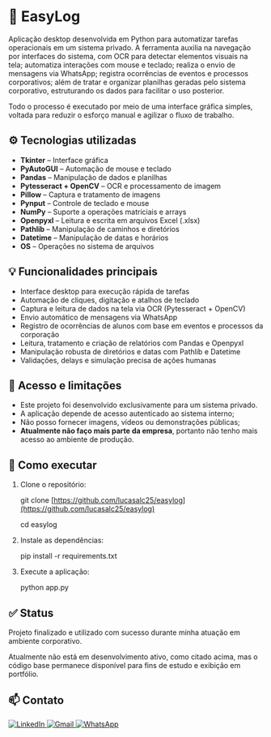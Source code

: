 # 🧩 EasyLog

Aplicação desktop desenvolvida em Python para automatizar tarefas operacionais em um sistema privado. A ferramenta auxilia na navegação por interfaces do sistema, com OCR para detectar elementos visuais na tela; automatiza interações com mouse e teclado; realiza o envio de mensagens via WhatsApp; registra ocorrências de eventos e processos corporativos; além de tratar e organizar planilhas geradas pelo sistema corporativo, estruturando os dados para facilitar o uso posterior. 

Todo o processo é executado por meio de uma interface gráfica simples, voltada para reduzir o esforço manual e agilizar o fluxo de trabalho.

## ⚙️ Tecnologias utilizadas

- **Tkinter** – Interface gráfica
- **PyAutoGUI** – Automação de mouse e teclado
- **Pandas** – Manipulação de dados e planilhas
- **Pytesseract + OpenCV** – OCR e processamento de imagem
- **Pillow** – Captura e tratamento de imagens
- **Pynput** – Controle de teclado e mouse
- **NumPy** – Suporte a operações matriciais e arrays
- **Openpyxl** – Leitura e escrita em arquivos Excel (.xlsx)
- **Pathlib** – Manipulação de caminhos e diretórios
- **Datetime** – Manipulação de datas e horários
- **OS** – Operações no sistema de arquivos

## 💡 Funcionalidades principais

- Interface desktop para execução rápida de tarefas
- Automação de cliques, digitação e atalhos de teclado
- Captura e leitura de dados na tela via OCR (Pytesseract + OpenCV)
- Envio automático de mensagens via WhatsApp
- Registro de ocorrências de alunos com base em eventos e processos da corporação
- Leitura, tratamento e criação de relatórios com Pandas e Openpyxl
- Manipulação robusta de diretórios e datas com Pathlib e Datetime
- Validações, delays e simulação precisa de ações humanas

## 🔐 Acesso e limitações

- Este projeto foi desenvolvido exclusivamente para um sistema privado.
- A aplicação depende de acesso autenticado ao sistema interno;
- Não posso fornecer imagens, vídeos ou demonstrações públicas;
- **Atualmente não faço mais parte da empresa**, portanto não tenho mais acesso ao ambiente de produção.

## 🚀 Como executar

1. Clone o repositório:

    git clone [https://github.com/lucasalc25/easylog](https://github.com/lucasalc25/easylog)
    
    cd easylog

2. Instale as dependências:

    pip install -r requirements.txt

3. Execute a aplicação:

    python app.py

## ✅ Status

Projeto finalizado e utilizado com sucesso durante minha atuação em ambiente corporativo.  

Atualmente não está em desenvolvimento ativo, como citado acima, mas o código base permanece disponível para fins de estudo e exibição em portfólio.

## 📫 Contato

<div align="start">
  <a href="https://www.linkedin.com/in/lucas-alcantara-holanda-673114213/" target="_blank">
    <img src="https://img.shields.io/badge/LinkedIn-0077B5?style=for-the-badge&logo=linkedin&logoColor=white" alt="LinkedIn" />
  </a>
  <a href="mailto:lucas.alc25@gmail.com" target="_blank">
    <img src="https://img.shields.io/badge/Email-D14836?style=for-the-badge&logo=gmail&logoColor=white" alt="Gmail" />
  </a>
  <a href="https://wa.me/5592994093550" target="_blank">
    <img src="https://img.shields.io/badge/WhatsApp-25D366?style=for-the-badge&logo=whatsapp&logoColor=white" alt="WhatsApp" />
  </a>
</div>

 
